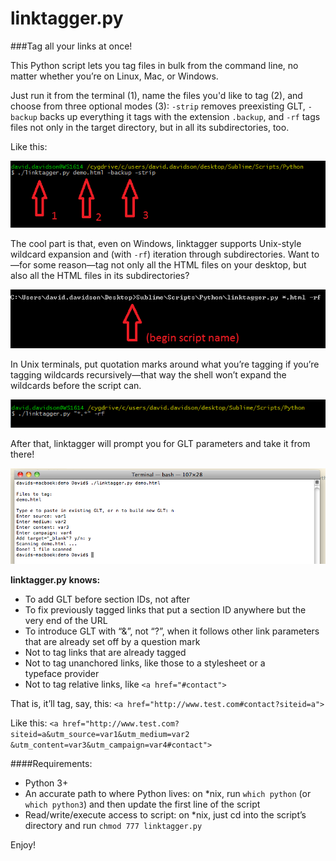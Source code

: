 linktagger.py
=============

###Tag all your links at once!

This Python script lets you tag files in bulk from the command line, no matter whether you&rsquo;re on Linux, Mac, or Windows. 

Just run it from the terminal (1), name the files you'd like to tag (2), and choose from three optional modes (3): `-strip` removes preexisting GLT, `-backup` backs up everything it tags with the extension `.backup`, and `-rf` tags files not only in the target directory, but in all its subdirectories, too.

Like this:

![cygwin screenshot](screenshots/1.png)

The cool part is that, even on Windows, linktagger supports Unix-style wildcard expansion and (with `-rf`) iteration through subdirectories. Want to&mdash;for some reason&mdash;tag not only all the HTML files on your desktop, but also all the HTML files in its subdirectories?

![Windows screenshot](screenshots/3.png)

In Unix terminals, put quotation marks around what you&rsquo;re tagging if you&rsquo;re tagging wildcards recursively&mdash;that way the shell won&rsquo;t expand the wildcards before the script can.

![cygwin screenshot](screenshots/2.png)

After that, linktagger will prompt you for GLT parameters and take it from there!

![Mac screenshot](screenshots/4.png)

<strong>linktagger.py knows:</strong>
* To add GLT before section IDs, not after
* To fix previously tagged links that put a section ID anywhere but the very end of the&nbsp;URL
* To introduce GLT with &ldquo;&&rdquo;, not &ldquo;?&rdquo;, when it follows other link parameters that are already set off by a question&nbsp;mark
* Not to tag links that are already tagged
* Not to tag unanchored links, like those to a stylesheet or a typeface&nbsp;provider
* Not to tag relative links, like `<a href="#contact">`

That is, it&rsquo;ll tag, say, this: 
`<a href="http://www.test.com#contact?siteid=a">`

Like this: 
`<a href="http://www.test.com?siteid=a&utm_source=var1&utm_medium=var2`
`&utm_content=var3&utm_campaign=var4#contact">`

####Requirements:
* Python 3+
* An accurate path to where Python lives: on *nix, run `which python` (or `which python3`) and then update the first line of the script
* Read/write/execute access to script: on *nix, just cd into the script&rsquo;s directory and run `chmod 777 linktagger.py`

Enjoy!